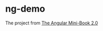# ng-demo
The project from  [The Angular Mini-Book 2.0](https://www.infoq.com/minibooks/angular-mini-book-v2/?itm_source=minibooks&amp;itm_medium=link&amp;itm_campaign=more_guides)
